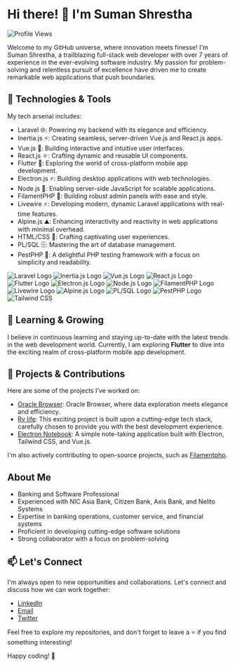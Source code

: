 # Hi there! 👋 I'm Suman Shrestha

![Profile Views](https://komarev.com/ghpvc/?username=summonshr&color=blueviolet)

Welcome to my GitHub universe, where innovation meets finesse! I'm Suman Shrestha, a trailblazing full-stack web developer with over 7 years of experience in the ever-evolving software industry. My passion for problem-solving and relentless pursuit of excellence have driven me to create remarkable web applications that push boundaries.

## 🚀 Technologies & Tools

My tech arsenal includes:

- Laravel :globe_with_meridians:: Powering my backend with its elegance and efficiency.
- Inertia.js :zap:: Creating seamless, server-driven Vue.js and React.js apps.
- Vue.js :art:: Building interactive and intuitive user interfaces.
- React.js :atom_symbol:: Crafting dynamic and reusable UI components.
- Flutter :iphone:: Exploring the world of cross-platform mobile app development.
- Electron.js :zap:: Building desktop applications with web technologies.
- Node.js :rocket:: Enabling server-side JavaScript for scalable applications.
- FilamentPHP :wrench:: Building robust admin panels with ease and style.
- Livewire :zap:: Developing modern, dynamic Laravel applications with real-time features.
- Alpine.js :mountain:: Enhancing interactivity and reactivity in web applications with minimal overhead.
- HTML/CSS :rainbow:: Crafting captivating user experiences.
- PL/SQL :file_cabinet:: Mastering the art of database management.
- PestPHP :bug:: A delightful PHP testing framework with a focus on simplicity and readability.



![Laravel Logo](https://laravel.com/img/notification-logo.png "Laravel Logo")
![Inertia.js Logo](https://avatars.githubusercontent.com/u/47703742?s=280&v=4)
![Vue.js Logo](https://vuejs.org/images/logo.png)
![React.js Logo](https://www.datocms-assets.com/45470/1631110818-logo-react-js.png)
![Flutter Logo](https://static1.xdaimages.com/wordpress/wp-content/uploads/2018/02/Flutter-Framework-Feature-Image-Background-Colour.png)
![Electron.js Logo](https://electronjs.org/images/electron-logo.svg)
![Node.js Logo](https://nodejs.org/static/images/logo.svg)
![FilamentPHP Logo](https://user-images.githubusercontent.com/41773797/131910226-676cb28a-332d-4162-a6a8-136a93d5a70f.png)
![Livewire Logo](https://laravel-livewire.com/img/twitter.png)
![Alpine.js Logo](https://alpinejs.dev/alpine_long.svg)
![PL/SQL Logo](https://cdn.educba.com/academy/wp-content/uploads/2019/01/PL-SQL-Commands1.jpg)
![PestPHP Logo](https://pestphp.com/www/assets/logo.svg)
![Tailwind CSS](https://upload.wikimedia.org/wikipedia/commons/thumb/9/95/Tailwind_CSS_logo.svg/512px-Tailwind_CSS_logo.svg.png?20220224135351)


## 🌱 Learning & Growing

I believe in continuous learning and staying up-to-date with the latest trends in the web development world. Currently, I am exploring **Flutter** to dive into the exciting realm of cross-platform mobile app development.

## 🌟 Projects & Contributions

Here are some of the projects I've worked on:

- [Oracle Browser](https://github.com/Summonshr/oracle-browser): Oracle Browser, where data exploration meets elegance and efficiency.
- [Rv life](https://github.com/Summonshr/rvlife): This exciting project is built upon a cutting-edge tech stack, carefully chosen to provide you with the best development experience.
- [Electron Notebook](https://github.com/Summonshr/electron-notebook): A simple note-taking application built with Electron, Tailwind CSS, and Vue.js.

I'm also actively contributing to open-source projects, such as [Filamentphp](https://github.com/filamentphp/filament).

## About Me

- Banking and Software Professional
- Experienced with NIC Asia Bank, Citizen Bank, Axis Bank, and Nelito Systems
- Expertise in banking operations, customer service, and financial systems
- Proficient in developing cutting-edge software solutions
- Strong collaborator with a focus on problem-solving

## 📫 Let's Connect

I'm always open to new opportunities and collaborations. Let's connect and discuss how we can work together:

- [LinkedIn](https://linkedin.com/in/suman-shresth)
- [Email](mailto:summonshr@gmail.com)
- [Twitter](https://twitter.com/sumfreelancer)

Feel free to explore my repositories, and don't forget to leave a ⭐️ if you find something interesting!

Happy coding! 🚀
